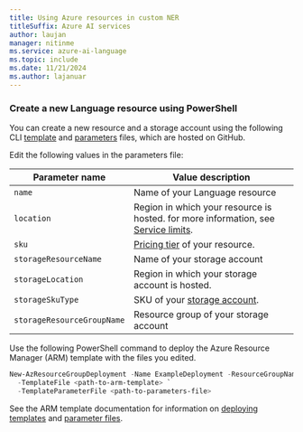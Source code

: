 ```yaml
---
title: Using Azure resources in custom NER
titleSuffix: Azure AI services
author: laujan
manager: nitinme
ms.service: azure-ai-language
ms.topic: include
ms.date: 11/21/2024
ms.author: lajanuar
---
```



### Create a new Language resource using PowerShell

You can create a new resource and a storage account using the following CLI [template](https://github.com/Azure-Samples/cognitive-services-sample-data-files) and [parameters](https://github.com/Azure-Samples/cognitive-services-sample-data-files) files, which are hosted on GitHub.

Edit the following values in the parameters file:

| Parameter name | Value description |
|--|--|
|`name`| Name of your Language resource|
|`location`| Region in which your resource is hosted. for more information, see [Service limits](../service-limits.md#regional-availability).|
|`sku`| [Pricing tier](../service-limits.md#language-resource-limits) of your resource. |
|`storageResourceName`| Name of your storage account|
|`storageLocation`| Region in which your storage account is hosted.|
|`storageSkuType`| SKU of your [storage account](/rest/api/storagerp/srp_sku_types).|
|`storageResourceGroupName`| Resource group of your storage account|

Use the following PowerShell command to deploy the Azure Resource Manager (ARM) template with the files you edited.

```powershell
New-AzResourceGroupDeployment -Name ExampleDeployment -ResourceGroupName ExampleResourceGroup `
  -TemplateFile <path-to-arm-template> `
  -TemplateParameterFile <path-to-parameters-file>
```

See the ARM template documentation for information on [deploying templates](/azure/azure-resource-manager/templates/deploy-powershell#json-parameter-files) and [parameter files](/azure/azure-resource-manager/templates/parameter-files#parameter-file).
